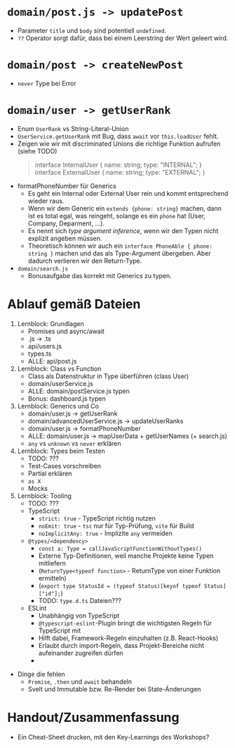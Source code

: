 # `domain/post.js -> updatePost`

- Parameter `title` und `body` sind potentiell `undefined`.
- `??` Operator sorgt dafür, dass bei einem Leerstring der Wert geleert wird.

# `domain/post -> createNewPost`

- `never` Type bei Error

# `domain/user -> getUserRank`

- Enum `UserRank` vs String-Literal-Union
- `UserService.getUserRank` mit Bug, dass `await` vor `this.loadUser` fehlt.
- Zeigen wie wir mit discriminated Unions die richtige Funktion aufrufen (siehe TODO)
    > interface InternalUser {
    > name: string;
    > type: "INTERNAL";
    > }
    > interface ExternalUser {
    > name: string;
    > type: "EXTERNAL";
    > }
- formatPhoneNumber für Generics
    - Es geht ein Internal oder External User rein und kommt entsprechend wieder raus.
    - Wenn wir dem Generic ein `extends {phone: string}` machen, dann ist es total egal, was reingeht, solange es ein `phone` hat (User, Company, Deparment, ...).
    - Es nennt sich _type argument inference_, wenn wir den Typen nicht explizit angeben müssen.
    - Theoretisch können wir auch ein `interface PhoneAble { phone: string }` machen und das als Type-Argument übergeben. Aber dadurch verlieren wir den Return-Type.
- `domain/search.js`
    - Bonusaufgabe das korrekt mit Generics zu typen.

# Ablauf gemäß Dateien

1. Lernblock: Grundlagen
    - Promises und async/await
    - .js -> .ts
    - api/users.js
    - types.ts
    - ALLE: api/post.js
2. Lernblock: Class vs Function
    - Class als Datenstruktur in Type überführen (class User)
    - domain/userService.js
    - ALLE: domain/postService.js typen
    - Bonus: dashboard.js typen
3. Lernblock: Generics und Co
    - domain/user.js -> getUserRank
    - domain/advancedUserService.js -> updateUserRanks
    - domain/user.js -> formatPhoneNumber
    - ALLE: domain/user.js -> mapUserData + getUserNames (+ search.js)
    - `any` vs `unknown` vs `never` erklären
4. Lernblock: Types beim Testen
    - TODO: ???
    - Test-Cases vorschreiben
    - Partial erklären
    - `as X`
    - Mocks
5. Lernblock: Tooling
    - TODO: ???
    - TypeScript
        - `strict: true` - TypeScript richtig nutzen
        - `noEmit: true` - `tsc` nur für Typ-Prüfung, `vite` für Build
        - `noImplicitAny: true` - Implizite `any` vermeiden
    - `@types/<dependency>`
        - `const a: Type = callJavaScriptFunctionWithoutTypes()`
        - Externe Typ-Definitionen, weil manche Projekte keine Typen mitliefern
        - (`ReturnType<typeof function>` - ReturnType von einer Funktion ermitteln)
        - (`export type StatusId = (typeof Status)[keyof typeof Status]["id"];`)
        - TODO: `type.d.ts` Dateien???
    - ESLint
        - Unabhängig von TypeScript
        - `@typescript-eslint`-Plugin bringt die wichtigsten Regeln für TypeScript mit
        - Hilft dabei, Framework-Regeln einzuhalten (z.B. React-Hooks)
        - Erlaubt durch import-Regeln, dass Projekt-Bereiche nicht aufeinander zugreifen dürfen
        -

- Dinge die fehlen
    - `Promise`, `.then` und `await` behandeln
    - Svelt und Immutable bzw. Re-Render bei State-Änderungen

# Handout/Zusammenfassung

- Ein Cheat-Sheet drucken, mit den Key-Learnings des Workshops?
